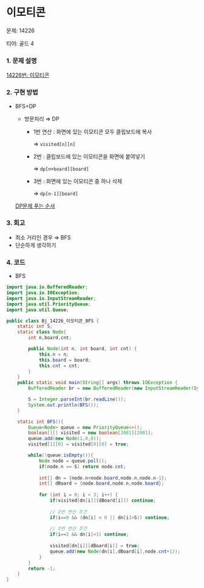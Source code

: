 # 이모티콘

문제: 14226

티어: 골드 4

### 1. 문제 설명

[14226번: 이모티콘](https://www.acmicpc.net/problem/14226)

### 2. 구현 방법

- BFS+DP
    - 방문처리 ⇒ DP
        - 1번 연산 : 화면에 있는 이모티콘 모두 클립보드에 복사

          ⇒ `visited[n][n]`

        - 2번 : 클립보드에 있는 이모티콘을 화면에 붙여넣기

          ⇒ `dp[n+board][board]`

        - 3번 : 화면에 있는 이모티콘 중 하나 삭제

          ⇒ `dp[n-1][board]`


    [DP문제 푸는 순서](https://nutritious-wildflower-988.notion.site/DP-cdfccd1b8e584b4da788c136c8bb86a6?pvs=4)


### 3. 회고

- 최소 거리인 경우 ⇒ BFS
- 단순하게 생각하기

### 4. 코드

- BFS

```java
import java.io.BufferedReader;
import java.io.IOException;
import java.io.InputStreamReader;
import java.util.PriorityQueue;
import java.util.Queue;

public class Bj_14226_이모티콘_BFS {
    static int S;
    static class Node{
        int n,board,cnt;

        public Node(int n, int board, int cnt) {
            this.n = n;
            this.board = board;
            this.cnt = cnt;
        }
    }
    public static void main(String[] args) throws IOException {
        BufferedReader br = new BufferedReader(new InputStreamReader(System.in));

        S = Integer.parseInt(br.readLine());
        System.out.println(BFS());
    }

    static int BFS(){
        Queue<Node> queue = new PriorityQueue<>();
        boolean[][] visited = new boolean[2001][2001];
        queue.add(new Node(1,0,0));
        visited[1][0] = visited[0][0] = true;

        while(!queue.isEmpty()){
            Node node = queue.poll();
            if(node.n == S) return node.cnt;
            
            int[] dn = {node.n+node.board,node.n,node.n-1};
            int[] dBoard = {node.board,node.n,node.board};
            
            for (int i = 0; i < 3; i++) {
				if(visited[dn[i]][dBoard[i]]) continue;
				
				// 2번 연산 조건
				if(i==0 && (dn[i] < 0 || dn[i]>S)) continue;
				
				// 3번 연산 조건
				if(i==2 && dn[i]<1) continue;
				
				visited[dn[i]][dBoard[i]] = true;
				queue.add(new Node(dn[i],dBoard[i],node.cnt+1));
			}
        }
        return -1;
    }
}

```